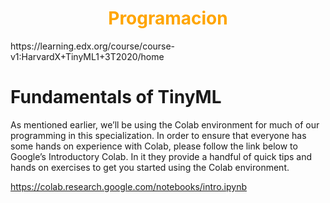 #
<center>
    <h1 style="color:Orange;">Programacion</h1>
</center>
https://learning.edx.org/course/course-v1:HarvardX+TinyML1+3T2020/home



# Fundamentals of TinyML



As mentioned earlier, we’ll be using the Colab environment for much of our programming in this specialization.  In order to ensure that everyone has some hands on experience with  Colab, please follow the link below to Google’s Introductory Colab. In  it they provide a handful of quick tips and hands on exercises to get  you started using the Colab environment.

https://colab.research.google.com/notebooks/intro.ipynb
